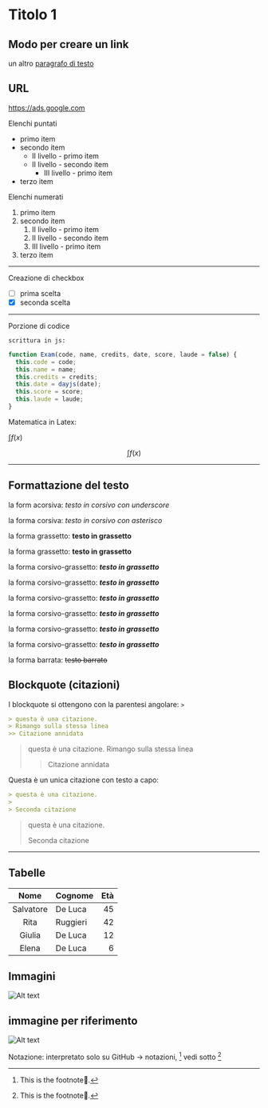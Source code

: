 # Titolo 1

## Modo per creare un link

un altro [paragrafo di testo](https://www.markdownguide.org/basic-syntax/ "Markdown: Basic Syntax")

## URL

<https://ads.google.com>

Elenchi puntati

* primo item
* secondo item
  * II livello - primo item
  * II livello - secondo item
    * III livello - primo item
* terzo item
  
Elenchi numerati

1. primo item
1. secondo item
   1. II livello - primo item
   1. II livello - secondo item
   1. III livello - primo item
1. terzo item

---
Creazione di checkbox

* [ ] prima scelta
* [x] seconda scelta

---

Porzione di codice

`scrittura in js:`

```js
function Exam(code, name, credits, date, score, laude = false) {
  this.code = code;
  this.name = name;
  this.credits = credits;
  this.date = dayjs(date);
  this.score = score;
  this.laude = laude;
}
```

Matematica in Latex:

$\int f(x)$

$$\int f(x)$$

---

## Formattazione del testo

la form acorsiva: _testo in corsivo con underscore_

la forma corsiva: _testo in corsivo con asterisco_

la forma grassetto: __testo in grassetto__

la forma grassetto: __testo in grassetto__

la forma corsivo-grassetto: *__testo in grassetto__*

la forma corsivo-grassetto: ___testo in grassetto___

la forma corsivo-grassetto: **_testo in grassetto_**

la forma corsivo-grassetto: ___testo in grassetto___

la forma corsivo-grassetto: *__testo in grassetto__*

la forma corsivo-grassetto: ___testo in grassetto___

la forma barrata: ~~testo barrato~~

## Blockquote (citazioni)

I blockquote si ottengono con la parentesi angolare: `>`

```markdown
> questa è una citazione.
> Rimango sulla stessa linea
>> Citazione annidata
```

> questa è una citazione.
> Rimango sulla stessa linea
>> Citazione annidata

Questa è un unica citazione con testo a capo:

```md
> questa è una citazione.
>
> Seconda citazione
```

> questa è una citazione.
>
> Seconda citazione

---

## Tabelle

 Nome | Cognome | Età
 :---:|---|---:
 Salvatore | De Luca | 45
 Rita | Ruggieri | 42
 Giulia | De Luca | 12
 Elena | De Luca | 6

## Immagini

![Alt text](https://www.e-goo.it/wp-content/uploads/2014/08/delega_contatti-300x273.jpg "Contatti...")

## immagine per riferimento

[immagine]: https://www.e-goo.it/wp-content/uploads/2014/08/delega_contatti-300x273.jpg "Contatti..."

![Alt text][immagine]

[testo a piacere]: <> (This is also a comment.)
[comment]: <> (This is a comment, it will not be included)
[comment]: <> (in  the output file unless you use it in)
[comment]: <> (a reference style link.)
<!-- hkhuhoo -->
[//]: # (This may be the most platform independent comment)

Notazione: interpretato solo su GitHub -> notazioni, [^1] vedi sotto [^bignote]

[^1]: This is the footnote🚀.

[^bignote]: This is the footnote🚀.
